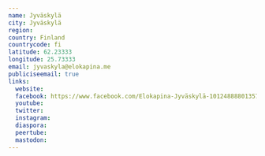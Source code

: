 ```yaml
---
name: Jyväskylä
city: Jyväskylä
region:
country: Finland
countrycode: fi
latitude: 62.23333
longitude: 25.73333
email: jyvaskyla@elokapina.me
publiciseemail: true
links:
  website:
  facebook: https://www.facebook.com/Elokapina-Jyväskylä-101248888013572/
  youtube:
  twitter:
  instagram:
  diaspora:
  peertube:
  mastodon:
---
```

